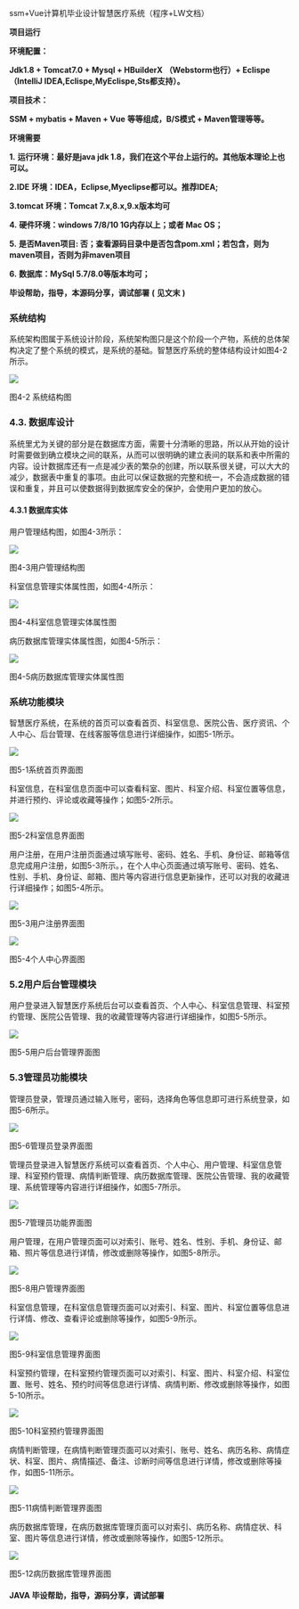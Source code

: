 ssm+Vue计算机毕业设计智慧医疗系统（程序+LW文档）

**项目运行**

**环境配置：**

**Jdk1.8 + Tomcat7.0 + Mysql + HBuilderX** **（Webstorm也行）+ Eclispe（IntelliJ
IDEA,Eclispe,MyEclispe,Sts都支持）。**

**项目技术：**

**SSM + mybatis + Maven + Vue** **等等组成，B/S模式 + Maven管理等等。**

**环境需要**

**1.** **运行环境：最好是java jdk 1.8，我们在这个平台上运行的。其他版本理论上也可以。**

**2.IDE** **环境：IDEA，Eclipse,Myeclipse都可以。推荐IDEA;**

**3.tomcat** **环境：Tomcat 7.x,8.x,9.x版本均可**

**4.** **硬件环境：windows 7/8/10 1G内存以上；或者 Mac OS；**

**5.** **是否Maven项目: 否；查看源码目录中是否包含pom.xml；若包含，则为maven项目，否则为非maven项目**

**6.** **数据库：MySql 5.7/8.0等版本均可；**

**毕设帮助，指导，本源码分享，调试部署** **(** **见文末** **)**

### 系统结构

系统架构图属于系统设计阶段，系统架构图只是这个阶段一个产物，系统的总体架构决定了整个系统的模式，是系统的基础。智慧医疗系统的整体结构设计如图4-2所示。

![](./res/aedc740aac86458d885840d2f37daae8.png)

图4-2 系统结构图

### 4.3. 数据库设计

系统里尤为关键的部分是在数据库方面，需要十分清晰的思路，所以从开始的设计时需要做到确立模块之间的联系，从而可以很明确的建立表间的联系和表中所需的内容。设计数据库还有一点是减少表的繁杂的创建，所以联系很关键，可以大大的减少，数据表中重复的事项。由此可以保证数据的完整和统一，不会造成数据的错误和重复，并且可以使数据得到数据库安全的保护，会使用户更加的放心。

#### 4.3.1 数据库实体

用户管理结构图，如图4-3所示：

![](./res/9ea42ff36d84473d9010328cd064a235.png)

图4-3用户管理结构图

科室信息管理实体属性图，如图4-4所示：

![](./res/9076e24f8a6042afa12eec45887dd2d5.png)

图4-4科室信息管理实体属性图

病历数据库管理实体属性图，如图4-5所示：

![](./res/664304254c824904930ad2c8f14e3e79.png)

图4-5病历数据库管理实体属性图

### 系统功能模块

智慧医疗系统，在系统的首页可以查看首页、科室信息、医院公告、医疗资讯、个人中心、后台管理、在线客服等信息进行详细操作，如图5-1所示。

![](./res/bc279aa0524342e780f48c0ede8679b6.png)

图5-1系统首页界面图

科室信息，在科室信息页面中可以查看科室、图片、科室介绍、科室位置等信息，并进行预约、评论或收藏等操作；如图5-2所示。

![](./res/d921877c55794d0f858d97677006f1f1.png)

图5-2科室信息界面图

用户注册，在用户注册页面通过填写账号、密码、姓名、手机、身份证、邮箱等信息完成用户注册，如图5-3所示。，在个人中心页面通过填写账号、密码、姓名、性别、手机、身份证、邮箱、图片等内容进行信息更新操作，还可以对我的收藏进行详细操作；如图5-4所示。

![](./res/7f651a3529ee40738658e0cfcb3ab7d4.png)

图5-3用户注册界面图

![](./res/8348a9547d474117aa7d8148225dc3b8.png)

图5-4个人中心界面图

### 5.2用户后台管理模块

用户登录进入智慧医疗系统后台可以查看首页、个人中心、科室信息管理、科室预约管理、医院公告管理、我的收藏管理等内容进行详细操作，如图5-5所示。

![](./res/4de1fa6e46604428990a87865853fb7b.png)

图5-5用户后台管理界面图

### 5.3管理员功能模块

管理员登录，管理员通过输入账号，密码，选择角色等信息即可进行系统登录，如图5-6所示。

![](./res/127f881818c2427eb48133779fa853ca.png)

图5-6管理员登录界面图

管理员登录进入智慧医疗系统可以查看首页、个人中心、用户管理、科室信息管理、科室预约管理、病情判断管理、病历数据库管理、医院公告管理、我的收藏管理、系统管理等内容进行详细操作，如图5-7所示。

![](./res/f382ddf01a1140baacb2700069634c37.png)

图5-7管理员功能界面图

用户管理，在用户管理页面可以对索引、账号、姓名、性别、手机、身份证、邮箱、照片等信息进行详情，修改或删除等操作，如图5-8所示。

![](./res/8aa7fb84e623475b843109784affae47.png)

图5-8用户管理界面图

科室信息管理，在科室信息管理页面可以对索引、科室、图片、科室位置等信息进行详情、修改、查看评论或删除等操作，如图5-9所示。

![](./res/1f128670f1374e98a1c70224d1453b93.png)

图5-9科室信息管理界面图

科室预约管理，在科室预约管理页面可以对索引、科室、图片、科室介绍、科室位置、账号、姓名、预约时间等信息进行详情、病情判断、修改或删除等操作，如图5-10所示。

![](./res/f5d71502290949fab2c761afc6018cba.png)

图5-10科室预约管理界面图

病情判断管理，在病情判断管理页面可以对索引、账号、姓名、病历名称、病情症状、科室、图片、病情描述、备注、诊断时间等信息进行详情，修改或删除等操作，如图5-11所示。

![](./res/efc6a6fb8a304ed49964615ac7522393.png)

图5-11病情判断管理界面图

病历数据库管理，在病历数据库管理页面可以对索引、病历名称、病情症状、科室、图片等信息进行详情，修改或删除等操作，如图5-12所示。

![](./res/325c16d7645d43bbb9295ab734423e03.png)

图5-12病历数据库管理界面图

#### **JAVA** **毕设帮助，指导，源码分享，调试部署**

